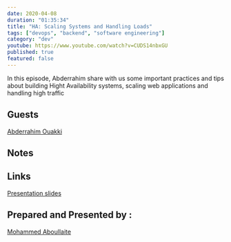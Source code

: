 ```yaml
---
date: 2020-04-08
duration: "01:35:34"
title: "HA: Scaling Systems and Handling Loads"
tags: ["devops", "backend", "software engineering"]
category: "dev"
youtube: https://www.youtube.com/watch?v=CUDS14nbxGU
published: true
featured: false
---
```


In this episode, Abderrahim share with us some important practices and tips about building Hight Availability systems, scaling web applications and handling high traffic

## Guests

[Abderrahim Ouakki](https://web.facebook.com/abderrahim.ouakki.0)

## Notes

## Links

[Presentation slides](https://docs.google.com/presentation/d/1whJIMjPeOGyfjOuAGwmyPTr-pR5DkkA9McsIzgg0xgo/edit?fbclid=IwAR2kXpLL17bkv83Ehp9Ve-uXUscu7eaPc6OnoLeuDDGy-D2Vn8fDSqIb0Rg)

## Prepared and Presented by :

[Mohammed Aboullaite](https://twitter.com/laytoun)
